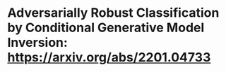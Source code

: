 # Adversarially Robust Classification by Conditional Generative Model Inversion: https://arxiv.org/abs/2201.04733
